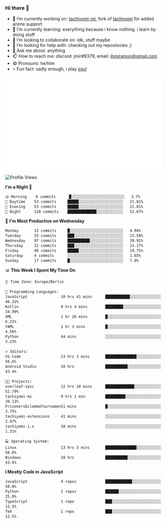 ### Hi there 👋



<!--
**jmir1/jmir1** is a ✨ _special_ ✨ repository because its `README.md` (this file) appears on your GitHub profile.

Here are some ideas to get you started:
-->
- 🔭 I’m currently working on: [tachiyomi-mi](https://github.com/jmir1/tachiyomi-mi), fork of [tachiyomi](https://github.com/tachiyomiorg/tachiyomi) for added anime support
- 🌱 I’m currently learning: everything because i know nothing. i learn by doing stuff
- 👯 I’m looking to collaborate on: idk, stuff maybe
- 🤔 I’m looking for help with: checking out my repositories ;)
- 💬 Ask me about: anything
- 📫 How to reach me: discord: jmir#9379, email: jhmiramon@gmail.com
- 😄 Pronouns: he/him
- ⚡ Fun fact: sadly enough, i play [osu!](https://osu.ppy.sh/users/18018426)
<div>
	<p align="center">
		<img src="https://github.com/jmir1/github-stats/blob/master/generated/overview.svg">
	</p>
</div>

<!--START_SECTION:waka-->
![Profile Views](http://img.shields.io/badge/Profile%20Views-0-blue)

**I'm a Night 🦉** 

```text
🌞 Morning    9 commits      █░░░░░░░░░░░░░░░░░░░░░░░░   3.7% 
🌆 Daytime    53 commits     █████░░░░░░░░░░░░░░░░░░░░   21.81% 
🌃 Evening    53 commits     █████░░░░░░░░░░░░░░░░░░░░   21.81% 
🌙 Night      128 commits    █████████████░░░░░░░░░░░░   52.67%

```
📅 **I'm Most Productive on Wednesday** 

```text
Monday       12 commits     █░░░░░░░░░░░░░░░░░░░░░░░░   4.94% 
Tuesday      33 commits     ███░░░░░░░░░░░░░░░░░░░░░░   13.58% 
Wednesday    97 commits     ██████████░░░░░░░░░░░░░░░   39.92% 
Thursday     32 commits     ███░░░░░░░░░░░░░░░░░░░░░░   13.17% 
Friday       48 commits     █████░░░░░░░░░░░░░░░░░░░░   19.75% 
Saturday     4 commits      ░░░░░░░░░░░░░░░░░░░░░░░░░   1.65% 
Sunday       17 commits     █░░░░░░░░░░░░░░░░░░░░░░░░   7.0%

```


📊 **This Week I Spent My Time On** 

```text
⌚︎ Time Zone: Europe/Berlin

💬 Programming Languages: 
JavaScript               10 hrs 41 mins      ███████████░░░░░░░░░░░░░░   46.32% 
Kotlin                   8 hrs 4 mins        ████████░░░░░░░░░░░░░░░░░   34.99% 
XML                      1 hr 26 mins        █░░░░░░░░░░░░░░░░░░░░░░░░   6.22% 
YAML                     1 hr 3 mins         █░░░░░░░░░░░░░░░░░░░░░░░░   4.56% 
Python                   44 mins             ░░░░░░░░░░░░░░░░░░░░░░░░░   3.23%

🔥 Editors: 
VS Code                  13 hrs 3 mins       ██████████████░░░░░░░░░░░   56.6% 
Android Studio           10 hrs              ██████████░░░░░░░░░░░░░░░   43.4%

🐱‍💻 Projects: 
overleaf-sync            12 hrs 10 mins      █████████████░░░░░░░░░░░░   52.79% 
tachiyomi-mi             9 hrs 1 min         █████████░░░░░░░░░░░░░░░░   39.12% 
PrisonersDilemmaTournamen51 mins             █░░░░░░░░░░░░░░░░░░░░░░░░   3.75% 
tachiyomi-extensions     41 mins             ░░░░░░░░░░░░░░░░░░░░░░░░░   2.97% 
tachiyomi-1.x            18 mins             ░░░░░░░░░░░░░░░░░░░░░░░░░   1.31%

💻 Operating System: 
Linux                    13 hrs 3 mins       ██████████████░░░░░░░░░░░   56.6% 
Windows                  10 hrs              ██████████░░░░░░░░░░░░░░░   43.4%

```

**I Mostly Code in JavaScript** 

```text
JavaScript               4 repos             ████████████░░░░░░░░░░░░░   50.0% 
Python                   2 repos             ██████░░░░░░░░░░░░░░░░░░░   25.0% 
TypeScript               1 repo              ███░░░░░░░░░░░░░░░░░░░░░░   12.5% 
TeX                      1 repo              ███░░░░░░░░░░░░░░░░░░░░░░   12.5%

```



<!--END_SECTION:waka-->
